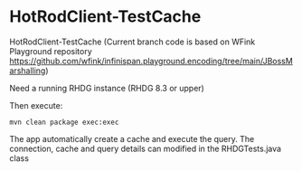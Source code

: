 # HotRodClient-TestCache
HotRodClient-TestCache (Current branch code is based on WFink Playground repository https://github.com/wfink/infinispan.playground.encoding/tree/main/JBossMarshalling)


Need a running RHDG instance (RHDG 8.3 or upper)

Then execute:
~~~
mvn clean package exec:exec
~~~

The app automatically create a cache and execute the query. The connection, cache and query details can modified in the RHDGTests.java class
